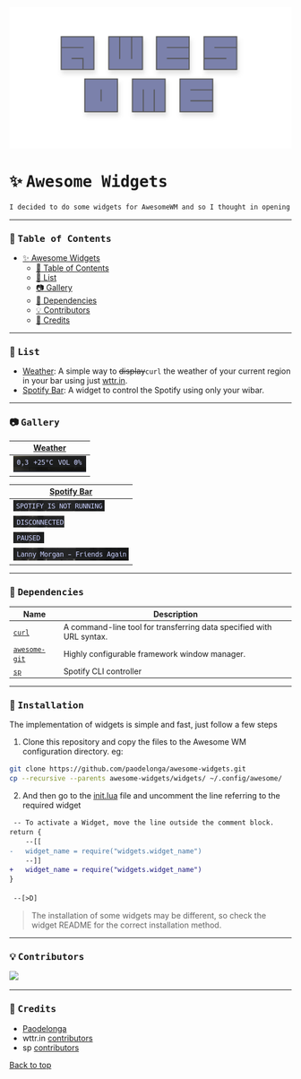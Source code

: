 <p align="center">
  <img src="./docs/banner.png" width="800" alt="Awesome Window Manager">
</p>

# :sparkles: <samp>Awesome Widgets</samp>

```css
I decided to do some widgets for AwesomeWM and so I thought in opening a repository, and here we are.
```

---

### :bookmark_tabs: <samp>Table of Contents</samp>
- [:sparkles: Awesome Widgets](#sparkles-awesome-widgets)
    - [:bookmark_tabs: Table of Contents](#bookmark_tabs-table-of-contents)
    - [:bookmark_tabs: List](#bookmark_tabs-list)
    - [:camera: Gallery](#camera-gallery)
    - [:wrench: Dependencies](#wrench-dependencies)
    - [:bulb: Contributors](#bulb-contributors)
    - [:bust_in_silhouette: Credits](#bust_in_silhouette-credits)

---

### :bookmark_tabs: <samp>List</samp>

- [Weather](./widgets/weather/): A simple way to ~~display~~`curl` the weather of your current region in your bar using just [wttr.in](https://github.com/chubin/wttr.in).
- [Spotify Bar](./widgets/spotify_bar/): A widget to control the Spotify using only your wibar.

---

### :camera: <samp>Gallery</samp>

| [Weather](./widgets/weather/) | 
| - |
| ![Widget screenshot](./widgets/weather/docs/screenshot.png) |

| [Spotify Bar](./widgets/spotify_bar/) | 
| - |
| ![Image](./widgets/spotify_bar/docs/closed.png) |
| ![Image](./widgets/spotify_bar/docs/disconnected.png) |
| ![Image](./widgets/spotify_bar/docs/paused.png) |
| ![Image](./widgets/spotify_bar/docs/playing.png) |

---

### :wrench: <samp>Dependencies</samp>

| Name | Description |
| - | - |
| [`curl`](https://github.com/curl/curl) | A command-line tool for transferring data specified with URL syntax. |
| [`awesome-git`](https://github.com/awesomewm/awesome) | Highly configurable framework window manager. |
| [`sp`](https://gist.github.com/fa6258f3ff7b17747ee3.git) | Spotify CLI controller |

---

### :rocket: <samp>Installation </samp>
The implementation of widgets is simple and fast, just follow a few steps

1. Clone this repository and copy the files to the Awesome WM configuration directory. eg:

```sh
git clone https://github.com/paodelonga/awesome-widgets.git
cp --recursive --parents awesome-widgets/widgets/ ~/.config/awesome/
```
 
2. And then go to the [init.lua](./widgets/init.lua) file and uncomment the line referring to the required widget

```diff
 -- To activate a Widget, move the line outside the comment block.
return {
	--[[
-   widget_name = require("widgets.widget_name")
	--]]
+   widget_name = require("widgets.widget_name")
}

 --[>D]
```

> The installation of some widgets may be different, so check the widget README for the correct installation method.

---

### :bulb: <samp>Contributors</samp>
<a href="https://github.com/paodelonga/awesome-widgets/graphs/contributors">
    <img src="https://contrib.rocks/image?repo=paodelonga/awesome-widgets"/>
</a>

---

### :bust_in_silhouette: <samp>Credits</samp>
- [Paodelonga](https://github.com/paodelonga/)
- wttr.in [contributors](https://github.com/chubin/wttr.in/graphs/contributors)
- sp [contributors](https://gist.github.com/fa6258f3ff7b17747ee3.git)

[Back to top](#readme)

<!--
    --[>D]
-->
